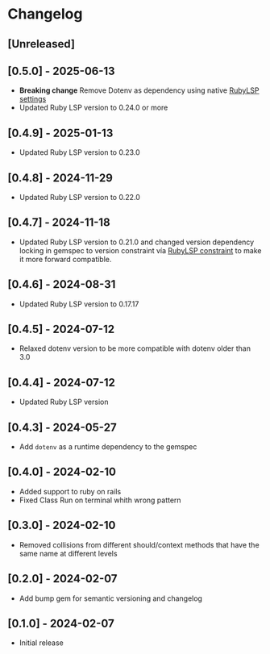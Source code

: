 # Changelog

## [Unreleased]
## [0.5.0] - 2025-06-13

- **Breaking change** Remove Dotenv as dependency using native [RubyLSP settings](https://github.com/Shopify/ruby-lsp/pull/2513)
- Updated Ruby LSP version to 0.24.0 or more

## [0.4.9] - 2025-01-13

- Updated Ruby LSP version to 0.23.0

## [0.4.8] - 2024-11-29

- Updated Ruby LSP version to 0.22.0

## [0.4.7] - 2024-11-18

- Updated Ruby LSP version to 0.21.0 and changed version dependency locking in gemspec to version constraint vía [RubyLSP constraint](https://github.com/Shopify/ruby-lsp/pull/2638) to make it more forward compatible.

## [0.4.6] - 2024-08-31

- Updated Ruby LSP version to 0.17.17

## [0.4.5] - 2024-07-12

- Relaxed dotenv version to be more compatible with dotenv older than 3.0

## [0.4.4] - 2024-07-12

- Updated Ruby LSP version

## [0.4.3] - 2024-05-27

- Add `dotenv` as a runtime dependency to the gemspec

## [0.4.0] - 2024-02-10

- Added support to ruby on rails
- Fixed Class Run on terminal whith wrong pattern

## [0.3.0] - 2024-02-10

- Removed collisions from different should/context methods that have the same name at different levels

## [0.2.0] - 2024-02-07

- Add bump gem for semantic versioning and changelog

## [0.1.0] - 2024-02-07

- Initial release
